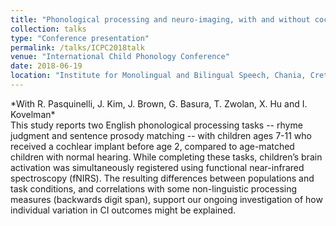 ```yaml
---
title: "Phonological processing and neuro-imaging, with and without cochlear implants"
collection: talks
type: "Conference presentation"
permalink: /talks/ICPC2018talk
venue: "International Child Phonology Conference"
date: 2018-06-19
location: "Institute for Monolingual and Bilingual Speech, Chania, Crete"
---
```

<div class="amtText" markdown="1">
*With R. Pasquinelli, J. Kim, J. Brown, G. Basura, T. Zwolan, X. Hu and I. Kovelman*
</div>

<div class="amtText" markdown="1">
This study reports two English phonological processing tasks -- rhyme judgment and sentence prosody matching -- with children ages 7-11 who received a cochlear implant before age 2, compared to age-matched children with normal hearing. While completing these tasks, children’s brain activation was simultaneously registered using functional near-infrared spectroscopy (fNIRS). The resulting differences between populations and task conditions, and correlations with some non-linguistic processing measures (backwards digit span), support our ongoing investigation of how individual variation in CI outcomes might be explained.
</div>

